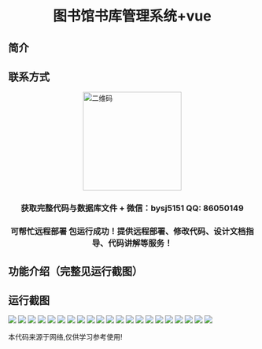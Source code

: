 <p><h1 align="center">图书馆书库管理系统+vue</h1></p>

## 简介

## 联系方式
<img src="https://bs-1329754181.cos.ap-shanghai.myqcloud.com/wx.jpg" alt="二维码" style="display: block; margin: 0 auto;" width="200px">
<p><h3 align="center">获取完整代码与数据库文件 + 微信：bysj5151 QQ: 86050149</h3></p>
<p><h3 align="center">可帮忙远程部署 包运行成功！提供远程部署、修改代码、设计文档指导、代码讲解等服务！</h3></p>

## 功能介绍（完整见运行截图）

## 运行截图
![](https://bs-1329754181.cos.ap-shanghai.myqcloud.com/ssm/LibraryManagementSystem2/img/001.jpg)
![](https://bs-1329754181.cos.ap-shanghai.myqcloud.com/ssm/LibraryManagementSystem2/img/002.jpg)
![](https://bs-1329754181.cos.ap-shanghai.myqcloud.com/ssm/LibraryManagementSystem2/img/003.jpg)
![](https://bs-1329754181.cos.ap-shanghai.myqcloud.com/ssm/LibraryManagementSystem2/img/004.jpg)
![](https://bs-1329754181.cos.ap-shanghai.myqcloud.com/ssm/LibraryManagementSystem2/img/005.jpg)
![](https://bs-1329754181.cos.ap-shanghai.myqcloud.com/ssm/LibraryManagementSystem2/img/006.jpg)
![](https://bs-1329754181.cos.ap-shanghai.myqcloud.com/ssm/LibraryManagementSystem2/img/007.jpg)
![](https://bs-1329754181.cos.ap-shanghai.myqcloud.com/ssm/LibraryManagementSystem2/img/008.jpg)
![](https://bs-1329754181.cos.ap-shanghai.myqcloud.com/ssm/LibraryManagementSystem2/img/009.jpg)
![](https://bs-1329754181.cos.ap-shanghai.myqcloud.com/ssm/LibraryManagementSystem2/img/010.jpg)
![](https://bs-1329754181.cos.ap-shanghai.myqcloud.com/ssm/LibraryManagementSystem2/img/011.jpg)
![](https://bs-1329754181.cos.ap-shanghai.myqcloud.com/ssm/LibraryManagementSystem2/img/012.jpg)
![](https://bs-1329754181.cos.ap-shanghai.myqcloud.com/ssm/LibraryManagementSystem2/img/013.jpg)
![](https://bs-1329754181.cos.ap-shanghai.myqcloud.com/ssm/LibraryManagementSystem2/img/014.jpg)
![](https://bs-1329754181.cos.ap-shanghai.myqcloud.com/ssm/LibraryManagementSystem2/img/015.jpg)
![](https://bs-1329754181.cos.ap-shanghai.myqcloud.com/ssm/LibraryManagementSystem2/img/016.jpg)
![](https://bs-1329754181.cos.ap-shanghai.myqcloud.com/ssm/LibraryManagementSystem2/img/017.jpg)
![](https://bs-1329754181.cos.ap-shanghai.myqcloud.com/ssm/LibraryManagementSystem2/img/018.jpg)
![](https://bs-1329754181.cos.ap-shanghai.myqcloud.com/ssm/LibraryManagementSystem2/img/019.jpg)
![](https://bs-1329754181.cos.ap-shanghai.myqcloud.com/ssm/LibraryManagementSystem2/img/020.jpg)
![](https://bs-1329754181.cos.ap-shanghai.myqcloud.com/ssm/LibraryManagementSystem2/img/021.jpg)

<p>本代码来源于网络,仅供学习参考使用!</p>
